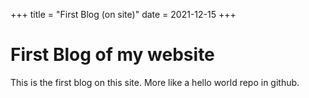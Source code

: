 +++
title = "First Blog (on site)"
date = 2021-12-15
+++

# First Blog of my website
This is the first blog on this site. More like a hello world repo in github.


